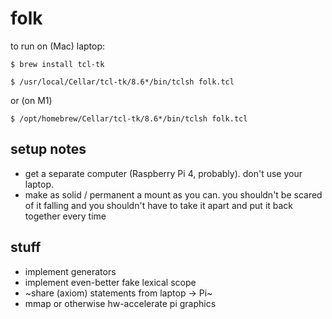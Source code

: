 # folk

to run on (Mac) laptop:
```
$ brew install tcl-tk
```


```
$ /usr/local/Cellar/tcl-tk/8.6*/bin/tclsh folk.tcl
```
or (on M1)
```
$ /opt/homebrew/Cellar/tcl-tk/8.6*/bin/tclsh folk.tcl
```

## setup notes
- get a separate computer (Raspberry Pi 4, probably). don't use your laptop.
- make as solid / permanent a mount as you can. you shouldn't be
  scared of it falling and you shouldn't have to take it apart and put
  it back together every time

## stuff
- implement generators
- implement even-better fake lexical scope
- ~share (axiom) statements from laptop -> Pi~
- mmap or otherwise hw-accelerate pi graphics
